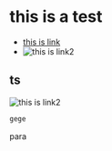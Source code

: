 # this is a test


- [this is link](something.md)
- ![this is link2](something.jpg)

## ts

![this is link2](something.jpg)

```html
gege

```

<p>para</p>

<!-- This is one line comment  -->
<!-- This is comment 

commmmment
-->
